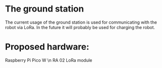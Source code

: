 # The ground station
The current usage of the ground station is used for communicating with the robot via LoRa. In the future it will probably be used for charging the robot.
# Proposed hardware:
Raspberry Pi Pico W \n
RA 02 LoRa module

